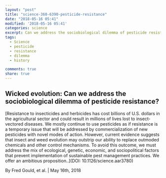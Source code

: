 ```yaml
---
layout: "post"
title: "science-360-6390-pesticide-resistance"
date: "2018-05-16 05:41"
modified: '2018-05-16 05:41'
categories: science
excerpt: Can we address the sociobiological dilemma of pesticide resistance
tags:
  - Science
  - pesticide
  - resistance
  - dilemma
  - history

comments: true
share: true
---
```


## Wicked evolution: Can we address the sociobiological dilemma of pesticide resistance?

[Resistance to insecticides and herbicides has cost billions of U.S. dollars in the agricultural sector and could result in millions of lives lost to insect-vectored diseases. We mostly continue to use pesticides as if resistance is a temporary issue that will be addressed by commercialization of new pesticides with novel modes of action. However, current evidence suggests that insect and weed evolution may outstrip our ability to replace outmoded chemicals and other control mechanisms. To avoid this outcome, we must address the mix of ecological, genetic, economic, and sociopolitical factors that prevent implementation of sustainable pest management practices. We offer an ambitious proposition..](DOI: 10.1126/science.aar3780)

By Fred Gould, et al. | May 16th, 2018
